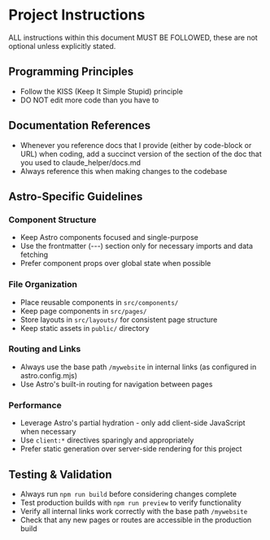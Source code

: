 # Project Instructions

ALL instructions within this document MUST BE FOLLOWED, these are not optional unless explicitly stated.

## Programming Principles

- Follow the KISS (Keep It Simple Stupid) principle
- DO NOT edit more code than you have to

## Documentation References

- Whenever you reference docs that I provide (either by code-block or URL) when coding, add a succinct version of the section of the doc that you used to claude_helper/docs.md
- Always reference this when making changes to the codebase

## Astro-Specific Guidelines

### Component Structure
- Keep Astro components focused and single-purpose
- Use the frontmatter (---) section only for necessary imports and data fetching
- Prefer component props over global state when possible

### File Organization
- Place reusable components in `src/components/`
- Keep page components in `src/pages/`
- Store layouts in `src/layouts/` for consistent page structure
- Keep static assets in `public/` directory

### Routing and Links
- Always use the base path `/mywebsite` in internal links (as configured in astro.config.mjs)
- Use Astro's built-in routing for navigation between pages

### Performance
- Leverage Astro's partial hydration - only add client-side JavaScript when necessary
- Use `client:*` directives sparingly and appropriately
- Prefer static generation over server-side rendering for this project

## Testing & Validation

- Always run `npm run build` before considering changes complete
- Test production builds with `npm run preview` to verify functionality
- Verify all internal links work correctly with the base path `/mywebsite`
- Check that any new pages or routes are accessible in the production build